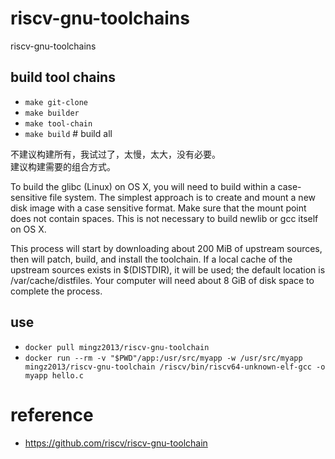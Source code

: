 # riscv-gnu-toolchains
riscv-gnu-toolchains



## build tool chains

- `make git-clone`
- `make builder`
- `make tool-chain`
- `make build` # build all


不建议构建所有，我试过了，太慢，太大，没有必要。  
建议构建需要的组合方式。


To build the glibc (Linux) on OS X, you will need to build within a case-sensitive file system. The simplest approach is to create and mount a new disk image with a case sensitive format. Make sure that the mount point does not contain spaces. This is not necessary to build newlib or gcc itself on OS X.

This process will start by downloading about 200 MiB of upstream sources, then will patch, build, and install the toolchain. If a local cache of the upstream sources exists in $(DISTDIR), it will be used; the default location is /var/cache/distfiles. Your computer will need about 8 GiB of disk space to complete the process.


## use
- `docker pull mingz2013/riscv-gnu-toolchain`
- `docker run --rm -v "$PWD"/app:/usr/src/myapp -w /usr/src/myapp mingz2013/riscv-gnu-toolchain /riscv/bin/riscv64-unknown-elf-gcc -o myapp hello.c`


# reference
- https://github.com/riscv/riscv-gnu-toolchain
